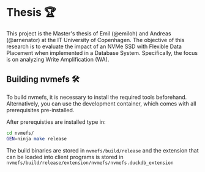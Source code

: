 # Thesis 🏆 

This project is the Master's thesis of Emil (@emiloh) and Andreas (@arnenator) at the IT University of Copenhagen. The objective of this research is to evaluate the impact of an NVMe SSD with Flexible Data Placement when implemented in a Database System. Specifically, the focus is on analyzing Write Amplification (WA).

## Building nvmefs 🛠️

To build nvmefs, it is necessary to install the required tools beforehand. Alternatively, you can use the development container, which comes with all prerequisites pre-installed.

After prerequisties are installed type in:

```bash
cd nvmefs/
GEN=ninja make release
```

The build binaries are stored in `nvmefs/build/release` and the extension that can be loaded into client programs is stored in `nvmefs/build/release/extension/nvmefs/nvmefs.duckdb_extension`
